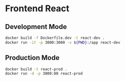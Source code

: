 # Frontend React

## Development Mode

```bash
docker build -f Dockerfile.dev -t react-dev .
docker run -it -p 3000:3000 -v ${PWD}:/app react-dev
```

## Production Mode

```bash
docker build -t react-prod .
docker run -d -p 3000:80 react-prod
```
